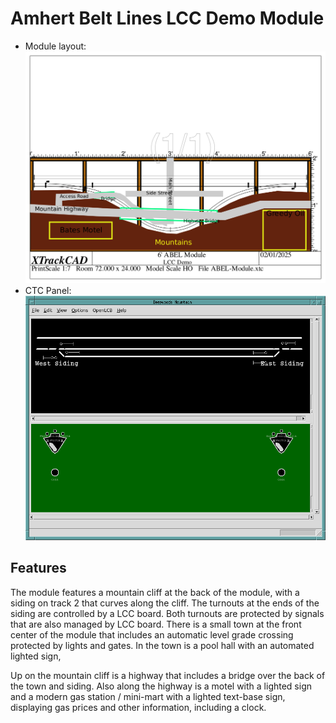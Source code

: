 # Amhert Belt Lines LCC Demo Module

- Module layout: ![ABEL-Module](Assets/ABEL-Module.png)
- CTC Panel: ![CTC Panel](Assets/ABEL-Module-CTCPanel.png)

## Features

The module features a mountain cliff at the back of the module, with a siding
on track 2 that curves along the cliff.  The turnouts at the ends of the siding
are controlled by a LCC board.  Both turnouts are protected by signals that are
also managed by LCC board.  There is a small town at the front center of 
the module that includes an automatic  level grade crossing protected by 
lights and gates.  In the town is a pool hall with an automated lighted sign,

Up on the mountain cliff is a highway that includes a bridge over the back of 
the town and siding.  Also along the highway is a motel with a lighted sign
and a modern gas station / mini-mart with a lighted text-base sign, displaying
gas prices and other information, including a clock.
